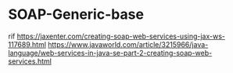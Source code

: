 # SOAP-Generic-base
rif
https://jaxenter.com/creating-soap-web-services-using-jax-ws-117689.html
https://www.javaworld.com/article/3215966/java-language/web-services-in-java-se-part-2-creating-soap-web-services.html